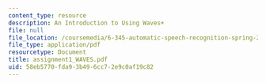 ```yaml
---
content_type: resource
description: An Introduction to Using Waves+
file: null
file_location: /coursemedia/6-345-automatic-speech-recognition-spring-2003/58eb5770fda93b496cc72e9c0af19c82_assignment1_WAVES.pdf
file_type: application/pdf
resourcetype: Document
title: assignment1_WAVES.pdf
uid: 58eb5770-fda9-3b49-6cc7-2e9c0af19c82
---
```


